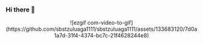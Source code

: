 ### Hi there 👋
<div id="header" align="center">
![ezgif com-video-to-gif](https://github.com/sbstzuluaga1111/sbstzuluaga1111/assets/133683120/7d0a1a7d-31f4-4374-bc7c-21f4628244e8)
</div>

<!--
**sbstzuluaga1111/sbstzuluaga1111** is a ✨ _special_ ✨ repository because its `README.md` (this file) appears on your GitHub profile.

Here are some ideas to get you started:

- 🔭 I’m currently working on ...
- 🌱 I’m currently learning ...
- 👯 I’m looking to collaborate on ...
- 🤔 I’m looking for help with ...
- 💬 Ask me about ...
- 📫 How to reach me: ...
- 😄 Pronouns: ...
- ⚡ Fun fact: ...
-->
